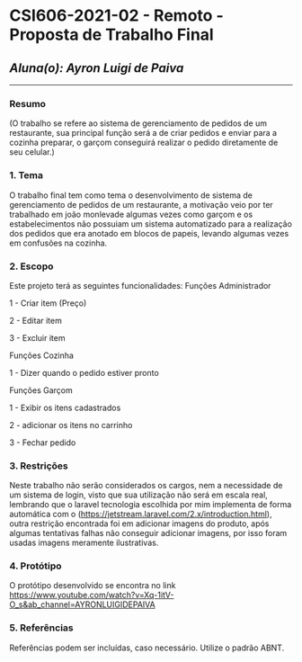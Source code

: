 # **CSI606-2021-02 - Remoto - Proposta de Trabalho Final**

## *Aluna(o): Ayron Luigi de Paiva*

--------------

<!-- Descrever um resumo sobre o trabalho. -->

### Resumo

  (O trabalho se refere ao sistema de gerenciamento de pedidos de um restaurante, sua principal função será a de criar pedidos e enviar para a cozinha preparar, o garçom conseguirá realizar o pedido diretamente de seu celular.)

<!-- Apresentar o tema. -->
### 1. Tema

  O trabalho final tem como tema o desenvolvimento de sistema de gerenciamento de pedidos de um restaurante, a motivação veio por ter trabalhado em joão monlevade algumas vezes como garçom e os estabelecimentos não possuiam um sistema automatizado para a realização dos pedidos que era anotado em blocos de papeis, levando algumas vezes em confusões na cozinha.

<!-- Descrever e limitar o escopo da aplicação. -->
### 2. Escopo

  Este projeto terá as seguintes funcionalidades:
  Funções Administrador
  
  1 - Criar item (Preço)
  
  2 - Editar item
  
  3 - Excluir item
  
  Funções Cozinha
  
  1 -  Dizer quando o pedido estiver pronto
  
  
  Funções Garçom
  
  1 - Exibir os itens cadastrados
  
  2 - adicionar os itens no carrinho
  
  3 - Fechar pedido

<!-- Apresentar restrições de funcionalidades e de escopo. -->
### 3. Restrições

  Neste trabalho não serão considerados os cargos, nem a necessidade de um sistema de login, visto que sua utilização não será em escala real, lembrando que o laravel tecnologia escolhida por mim implementa de forma automática com o (https://jetstream.laravel.com/2.x/introduction.html), outra restrição encontrada foi em adicionar imagens do produto, após algumas tentativas falhas não conseguir adicionar imagens, por isso foram usadas imagens meramente ilustrativas.
<!-- Construir alguns protótipos para a aplicação, disponibilizá-los no Github e descrever o que foi considerado. //-->
### 4. Protótipo
  
  O protótipo desenvolvido se encontra no link https://www.youtube.com/watch?v=Xq-1itV-O_s&ab_channel=AYRONLUIGIDEPAIVA
  
### 5. Referências

  Referências podem ser incluídas, caso necessário. Utilize o padrão ABNT.
